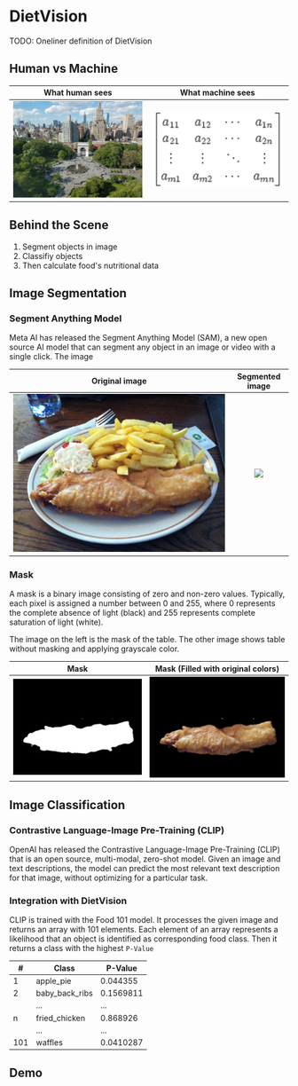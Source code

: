 # DietVision

TODO: Oneliner definition of DietVision

## Human vs Machine

What human sees             |  What machine sees
:-------------------------:|:-------------------------:
![](./images/wasq.jpeg)  |  ![](./images/matrix.png)


## Behind the Scene

1. Segment objects in image
2. Classifiy objects
3. Then calculate food's nutritional data

## Image Segmentation

### Segment Anything Model

Meta AI has released the Segment Anything Model (SAM), a new open source AI model that can segment any object in an image or video with a single click.
The image 

Original image             |  Segmented image
:-------------------------:|:-------------------------:
![](../apps/images/fish_chips.jpg)  |  ![](./images/annotated_image.png)

### Mask

A mask is a binary image consisting of zero and non-zero values.
Typically, each pixel is assigned a number between 0 and 255, where 0 represents the complete absence of light (black) and 255 represents complete saturation of light (white).

The image on the left is the mask of the table. The other image shows table without masking and applying grayscale color.

Mask             |  Mask (Filled with original colors)
:-------------------------:|:-------------------------:
![](./images/classification_mask_fried_fish.jpg)  |  ![](./images/classification_unmask_fried_fish.jpg)

## Image Classification

### Contrastive Language-Image Pre-Training (CLIP)

OpenAI has released the Contrastive Language-Image Pre-Training (CLIP) that is an open source, multi-modal, zero-shot model. Given an image and text descriptions, the model can predict the most relevant text description for that image, without optimizing for a particular task.

### Integration with DietVision

CLIP is trained with the Food 101 model. It processes the given image and returns an array with 101 elements. Each element of an array represents a likelihood that an object is identified as corresponding food class. Then it returns a class with the highest `P-Value`

| #   | Class          | P-Value |
|-----|----------------|---------|
| 1   | apple_pie      | 0.044355|
| 2   | baby_back_ribs | 0.1569811|
|     | ...            |   ...   |
| n   | fried_chicken  | 0.868926|
|     | ...            |   ...   |
| 101 | waffles        | 0.0410287 |

## Demo

